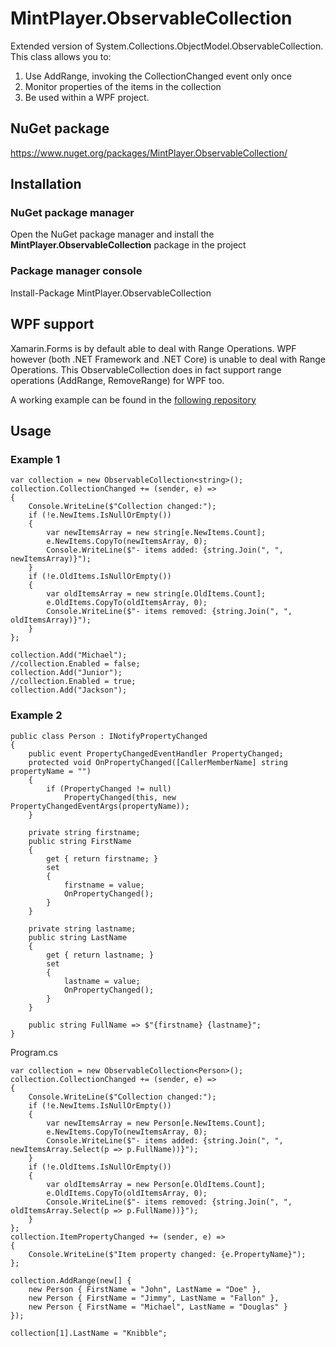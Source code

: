 # MintPlayer.ObservableCollection
Extended version of System.Collections.ObjectModel.ObservableCollection. This class allows you to:
1) Use AddRange, invoking the CollectionChanged event only once
2) Monitor properties of the items in the collection
3) Be used within a WPF project.
## NuGet package
https://www.nuget.org/packages/MintPlayer.ObservableCollection/
## Installation
### NuGet package manager
Open the NuGet package manager and install the **MintPlayer.ObservableCollection** package in the project
### Package manager console
Install-Package MintPlayer.ObservableCollection

## WPF support
Xamarin.Forms is by default able to deal with Range Operations. WPF however (both .NET Framework and .NET Core) is unable to deal with Range Operations. This ObservableCollection does in fact support range operations (AddRange, RemoveRange) for WPF too.

A working example can be found in the [following repository](https://github.com/PieterjanDeClippel/WpfRangeOperations)
## Usage
### Example 1

    var collection = new ObservableCollection<string>();
    collection.CollectionChanged += (sender, e) =>
    {
        Console.WriteLine($"Collection changed:");
        if (!e.NewItems.IsNullOrEmpty())
        {
            var newItemsArray = new string[e.NewItems.Count];
            e.NewItems.CopyTo(newItemsArray, 0);
            Console.WriteLine($"- items added: {string.Join(", ", newItemsArray)}");
        }
        if (!e.OldItems.IsNullOrEmpty())
        {
            var oldItemsArray = new string[e.OldItems.Count];
            e.OldItems.CopyTo(oldItemsArray, 0);
            Console.WriteLine($"- items removed: {string.Join(", ", oldItemsArray)}");
        }
    };

    collection.Add("Michael");
    //collection.Enabled = false;
    collection.Add("Junior");
    //collection.Enabled = true;
    collection.Add("Jackson");

### Example 2

    public class Person : INotifyPropertyChanged
    {
        public event PropertyChangedEventHandler PropertyChanged;
        protected void OnPropertyChanged([CallerMemberName] string propertyName = "")
        {
            if (PropertyChanged != null)
                PropertyChanged(this, new PropertyChangedEventArgs(propertyName));
        }

        private string firstname;
        public string FirstName
        {
            get { return firstname; }
            set
            {
                firstname = value;
                OnPropertyChanged();
            }
        }

        private string lastname;
        public string LastName
        {
            get { return lastname; }
            set
            {
                lastname = value;
                OnPropertyChanged();
            }
        }

        public string FullName => $"{firstname} {lastname}";
    }
 
Program.cs

    var collection = new ObservableCollection<Person>();
    collection.CollectionChanged += (sender, e) =>
    {
        Console.WriteLine($"Collection changed:");
        if (!e.NewItems.IsNullOrEmpty())
        {
            var newItemsArray = new Person[e.NewItems.Count];
            e.NewItems.CopyTo(newItemsArray, 0);
            Console.WriteLine($"- items added: {string.Join(", ", newItemsArray.Select(p => p.FullName))}");
        }
        if (!e.OldItems.IsNullOrEmpty())
        {
            var oldItemsArray = new Person[e.OldItems.Count];
            e.OldItems.CopyTo(oldItemsArray, 0);
            Console.WriteLine($"- items removed: {string.Join(", ", oldItemsArray.Select(p => p.FullName))}");
        }
    };
    collection.ItemPropertyChanged += (sender, e) =>
    {
        Console.WriteLine($"Item property changed: {e.PropertyName}");
    };

    collection.AddRange(new[] {
        new Person { FirstName = "John", LastName = "Doe" },
        new Person { FirstName = "Jimmy", LastName = "Fallon" },
        new Person { FirstName = "Michael", LastName = "Douglas" }
    });

    collection[1].LastName = "Knibble";
